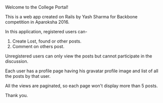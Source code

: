 Welcome to the College Portal!

This is a web app created on Rails by Yash Sharma for Backbone competition in Aparoksha 2016.

In this application, registered users can-

1. Create Lost, found or other posts.
2. Comment on others post.

Unregistered users can only view the posts but cannot participate in the discussion.

Each user has a profile page having his gravatar profile image and list of all the posts by that user.

All the views are paginated, so each page won't display more than 5 posts.

Thank you.